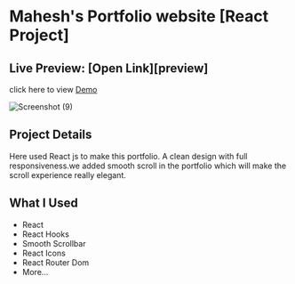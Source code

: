 # Mahesh's Portfolio website [React Project]

## Live Preview: [Open Link][preview]

click here to view  <a href="https://in0d3.csb.app/" > Demo</a>

![Screenshot (9)](https://user-images.githubusercontent.com/74812363/121653678-948e1780-caba-11eb-9fcf-d8f3b44d4d68.png)

## Project Details

Here used React js to make this portfolio. A clean design with full responsiveness.we added smooth scroll in the portfolio which will make the scroll experience really elegant.

## What I Used

- React
- React Hooks
- Smooth Scrollbar
- React Icons
- React Router Dom
- More...
